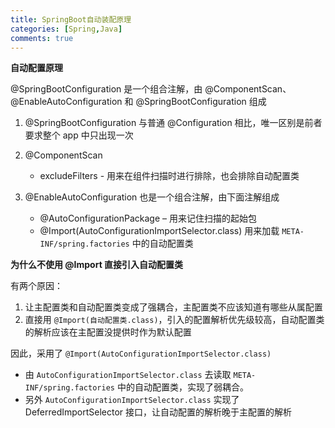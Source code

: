 ```yaml
---
title: SpringBoot自动装配原理
categories: [Spring,Java]
comments: true
---
```

**自动配置原理**

@SpringBootConfiguration 是一个组合注解，由 @ComponentScan、@EnableAutoConfiguration 和 @SpringBootConfiguration 组成

1. @SpringBootConfiguration 与普通 @Configuration 相比，唯一区别是前者要求整个 app 中只出现一次
2. @ComponentScan
   * excludeFilters - 用来在组件扫描时进行排除，也会排除自动配置类

3. @EnableAutoConfiguration 也是一个组合注解，由下面注解组成
   * @AutoConfigurationPackage – 用来记住扫描的起始包
   * @Import(AutoConfigurationImportSelector.class) 用来加载 `META-INF/spring.factories` 中的自动配置类

**为什么不使用 @Import 直接引入自动配置类**

有两个原因：

1. 让主配置类和自动配置类变成了强耦合，主配置类不应该知道有哪些从属配置
2. 直接用 `@Import(自动配置类.class)`，引入的配置解析优先级较高，自动配置类的解析应该在主配置没提供时作为默认配置

因此，采用了 `@Import(AutoConfigurationImportSelector.class)`

* 由 `AutoConfigurationImportSelector.class` 去读取 `META-INF/spring.factories` 中的自动配置类，实现了弱耦合。
* 另外 `AutoConfigurationImportSelector.class` 实现了 DeferredImportSelector 接口，让自动配置的解析晚于主配置的解析